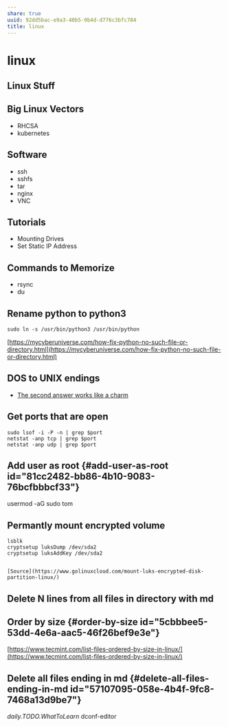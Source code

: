 ```yaml
---
share: true
uuid: 92dd5bac-e9a3-40b5-9b4d-d776c3bfc784
title: linux
---
```

# linux
Linux Stuff
-----------

Big Linux Vectors
-----------------

*   RHCSA
*   kubernetes

Software
--------

*   ssh
*   sshfs
*   tar
*   nginx
*   VNC

Tutorials
---------

*   Mounting Drives
*   Set Static IP Address

Commands to Memorize
--------------------

*   rsync
*   du

Rename python to python3
------------------------

    sudo ln -s /usr/bin/python3 /usr/bin/python
    

[https://mycyberuniverse.com/how-fix-python-no-such-file-or-directory.html](https://mycyberuniverse.com/how-fix-python-no-such-file-or-directory.html)

DOS to UNIX endings
-------------------

*   [The second answer works like a charm](https://stackoverflow.com/questions/14372645/convert-dos2unix-line-endings-for-all-files-in-a-directory)

Get ports that are open
-----------------------

    sudo lsof -i -P -n | grep $port
    netstat -anp tcp | grep $port
    netstat -anp udp | grep $port
    

Add user as root {#add-user-as-root id="81cc2482-bb86-4b10-9083-76bcfbbbcf33"}
------------------------------------------------------------------------------

usermod -aG sudo tom

Permantly mount encrypted volume
--------------------------------

    lsblk
    cryptsetup luksDump /dev/sda2
    cryptsetup luksAddKey /dev/sda2
    
    
    [Source](https://www.golinuxcloud.com/mount-luks-encrypted-disk-partition-linux/)
    

Delete N lines from all files in directory with md
--------------------------------------------------

Order by size {#order-by-size id="5cbbbee5-53dd-4e6a-aac5-46f26bef9e3e"}
------------------------------------------------------------------------

[https://www.tecmint.com/list-files-ordered-by-size-in-linux/](https://www.tecmint.com/list-files-ordered-by-size-in-linux/)

Delete all files ending in md {#delete-all-files-ending-in-md id="57107095-058e-4b4f-9fc8-7468a13d9be7"}
--------------------------------------------------------------------------------------------------------

_daily.TODO.WhatToLearn_ dconf-editor